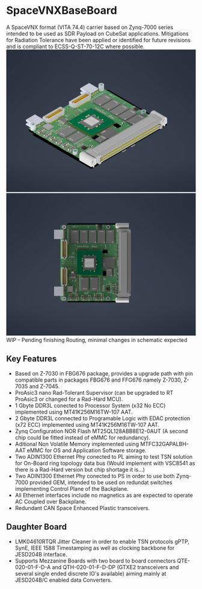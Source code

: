 # SpaceVNXBaseBoard
A SpaceVNX format (VITA 74.4) carrier based on Zynq-7000 series intended to be used as SDR Payload on CubeSat applications.
Mitigations for Radiation Tolerance have been applied or identified for future revisions and is compliant to ECSS-Q-ST-70-12C where possible.
![Post Placement Render](Images/SpaceVNXBaseBoard.png)
![Front Detail Render](Images/SpaceVNXBaseBoardFront.png)
WIP - Pending finishing Routing, minimal changes in schematic expected
## Key Features
- Based on Z-7030 in FBG676 package, provides a upgrade path with pin compatible parts in packages FBG676 and FFG676 namely Z-7030, Z-7035 and Z-7045.
- ProAsic3 nano Rad-Tolerant Supervisor (can be upgraded to RT ProAsic3 or changed for a Rad-Hard MCU).
- 1 Gbyte DDR3L conected to Processor System (x32 No ECC) implemented using MT41K256M16TW-107 AAT.
- 2 Gbyte DDR3L connected to Programable Logic with EDAC protection (x72 ECC) implemented using MT41K256M16TW-107 AAT.
- Zynq Configuration NOR Flash MT25QL128ABB8E12-0AUT (A second chip could be fitted instead of eMMC for redundancy).
- Aditional Non Volatile Memory implemented using MTFC32GAPALBH-AAT eMMC for OS and Application Software storage.
- Two ADIN1300 Ethernet Phy conected to PL aiming to test TSN solution for On-Board ring topology data bus (Would implement with VSC8541 as there is a Rad-Hard version but chip shortage it is...)
- Two ADIN1300 Ethernet Phy conected to PS in order to use both Zynq-7000 provided GEM, intended to be used on redundat switches implementing Control Plane of the Backplane.
- All Ethernet interfaces include no magnetics as are expected to operate AC Coupled over Backplane.
- Redundant CAN Space Enhanced Plastic transceivers.
## Daughter Board
- LMK04610RTQR Jitter Cleaner in order to enable TSN protocols gPTP, SynE, IEEE 1588 Timestamping as well as clocking backbone for JESD204B interface.
- Supports Mezzanine Boards with two board to board connectors QTE-020-01-F-D-A and QTH-020-01-F-D-DP (GTXE2 transceivers and several single ended discrete IO's available) aiming mainly at JESD204B/C enabled data Converters.
